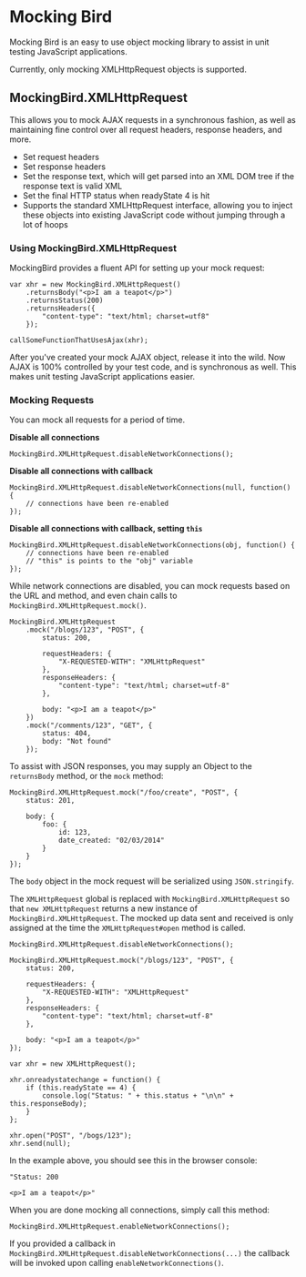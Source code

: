 # Mocking Bird

Mocking Bird is an easy to use object mocking library to assist in unit testing
JavaScript applications.

Currently, only mocking XMLHttpRequest objects is supported.

## MockingBird.XMLHttpRequest

This allows you to mock AJAX requests in a synchronous fashion, as well as
maintaining fine control over all request headers, response headers, and more.

- Set request headers
- Set response headers
- Set the response text, which will get parsed into an XML DOM tree if the
  response text is valid XML
- Set the final HTTP status when readyState 4 is hit
- Supports the standard XMLHttpRequest interface, allowing you to inject these
  objects into existing JavaScript code without jumping through a lot of hoops

### Using MockingBird.XMLHttpRequest

MockingBird provides a fluent API for setting up your mock request:

    var xhr = new MockingBird.XMLHttpRequest()
        .returnsBody("<p>I am a teapot</p>")
        .returnsStatus(200)
        .returnsHeaders({
            "content-type": "text/html; charset=utf8"
        });

    callSomeFunctionThatUsesAjax(xhr);

After you've created your mock AJAX object, release it into the wild. Now AJAX
is 100% controlled by your test code, and is synchronous as well. This makes
unit testing JavaScript applications easier.

### Mocking Requests

You can mock all requests for a period of time.

**Disable all connections**

    MockingBird.XMLHttpRequest.disableNetworkConnections();

**Disable all connections with callback**

    MockingBird.XMLHttpRequest.disableNetworkConnections(null, function() {
        // connections have been re-enabled
    });

**Disable all connections with callback, setting `this`**

    MockingBird.XMLHttpRequest.disableNetworkConnections(obj, function() {
        // connections have been re-enabled
        // "this" is points to the "obj" variable
    });

While network connections are disabled, you can mock requests based on the URL
and method, and even chain calls to `MockingBird.XMLHttpRequest.mock()`.

    MockingBird.XMLHttpRequest
        .mock("/blogs/123", "POST", {
            status: 200,

            requestHeaders: {
                "X-REQUESTED-WITH": "XMLHttpRequest"
            },
            responseHeaders: {
                "content-type": "text/html; charset=utf-8"
            },

            body: "<p>I am a teapot</p>"
        })
        .mock("/comments/123", "GET", {
            status: 404,
            body: "Not found"
        });

To assist with JSON responses, you may supply an Object to the `returnsBody`
method, or the `mock` method:

    MockingBird.XMLHttpRequest.mock("/foo/create", "POST", {
        status: 201,

        body: {
            foo: {
                id: 123,
                date_created: "02/03/2014"
            }
        }
    });

The `body` object in the mock request will be serialized using `JSON.stringify`.

The `XMLHttpRequest` global is replaced with `MockingBird.XMLHttpRequest` so
that `new XMLHttpRequest` returns a new instance of
`MockingBird.XMLHttpRequest`. The mocked up data sent and received is only
assigned at the time the `XMLHttpRequest#open` method is called.

    MockingBird.XMLHttpRequest.disableNetworkConnections();

    MockingBird.XMLHttpRequest.mock("/blogs/123", "POST", {
        status: 200,

        requestHeaders: {
            "X-REQUESTED-WITH": "XMLHttpRequest"
        },
        responseHeaders: {
            "content-type": "text/html; charset=utf-8"
        },

        body: "<p>I am a teapot</p>"
    });

    var xhr = new XMLHttpRequest();

    xhr.onreadystatechange = function() {
        if (this.readyState == 4) {
            console.log("Status: " + this.status + "\n\n" + this.responseBody);
        }
    };

    xhr.open("POST", "/bogs/123");
    xhr.send(null);

In the example above, you should see this in the browser console:

    "Status: 200

    <p>I am a teapot</p>"

When you are done mocking all connections, simply call this method:

    MockingBird.XMLHttpRequest.enableNetworkConnections();

If you provided a callback in
`MockingBird.XMLHttpRequest.disableNetworkConnections(...)` the callback will be
invoked upon calling `enableNetworkConnections()`.
